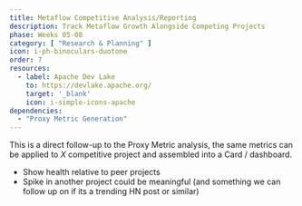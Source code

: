 ```yaml
---
title: Metaflow Competitive Analysis/Reporting
description: Track Metaflow Growth Alongside Competing Projects
phase: Weeks 05-08
category: [ "Research & Planning" ]
icon: i-ph-binoculars-duotone
order: 7
resources:
  - label: Apache Dev Lake
    to: https://devlake.apache.org/
    target: '_blank'
    icon: i-simple-icons-apache
dependencies:
  - "Proxy Metric Generation"
---
```


This is a direct follow-up to the Proxy Metric analysis, the same metrics can be applied to _X_ competitive project and assembled into a Card / dashboard.
 
- Show health relative to peer projects
- Spike in another project could be meaningful (and something we can follow up on if its a trending HN post or similar)
